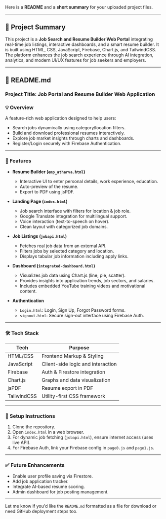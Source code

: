 Here is a **README** and a **short summary** for your uploaded project files.

---

## 📘 Project Summary

This project is a **Job Search and Resume Builder Web Portal** integrating real-time job listings, interactive dashboards, and a smart resume builder. It is built using HTML, CSS, JavaScript, Firebase, Chart.js, and TailwindCSS. The platform enhances the job search experience through AI integration, analytics, and modern UI/UX features for job seekers and employers.

---

## 📄 README.md

### Project Title: **Job Portal and Resume Builder Web Application**

### 💡 Overview

A feature-rich web application designed to help users:

* Search jobs dynamically using category/location filters.
* Build and download professional resumes interactively.
* Explore job market insights through charts and dashboards.
* Register/Login securely with Firebase Authentication.

---

### 🧩 Features

* **Resume Builder (`emp_atharva.html`)**

  * Interactive UI to enter personal details, work experience, education.
  * Auto-preview of the resume.
  * Export to PDF using jsPDF.

* **Landing Page (`index.html`)**

  * Job search interface with filters for location & job role.
  * Google Translate integration for multilingual support.
  * Voice interaction (text-to-speech on hover).
  * Clean layout with categorized job domains.

* **Job Listings (`jobapi.html`)**

  * Fetches real job data from an external API.
  * Filters jobs by selected category and location.
  * Displays tabular job information including apply links.

* **Dashboard (`integrated-dashboard.html`)**

  * Visualizes job data using Chart.js (line, pie, scatter).
  * Provides insights into application trends, job sectors, and salaries.
  * Includes embedded YouTube training videos and motivational content.

* **Authentication**

  * `Login.html`: Login, Sign Up, Forgot Password forms.
  * `signout.html`: Secure sign-out interface using Firebase Auth.

---

### 🛠️ Tech Stack

| Tech        | Purpose                           |
| ----------- | --------------------------------- |
| HTML/CSS    | Frontend Markup & Styling         |
| JavaScript  | Client-side logic and interaction |
| Firebase    | Auth & Firestore integration      |
| Chart.js    | Graphs and data visualization     |
| jsPDF       | Resume export in PDF              |
| TailwindCSS | Utility-first CSS framework       |

---

### 🔧 Setup Instructions

1. Clone the repository.
2. Open `index.html` in a web browser.
3. For dynamic job fetching (`jobapi.html`), ensure internet access (uses live API).
4. For Firebase Auth, link your Firebase config in `page0.js` and `page1.js`.

---

### ✅ Future Enhancements

* Enable user profile saving via Firestore.
* Add job application tracker.
* Integrate AI-based resume scoring.
* Admin dashboard for job posting management.

---

Let me know if you'd like the `README.md` formatted as a file for download or need GitHub deployment steps too.
